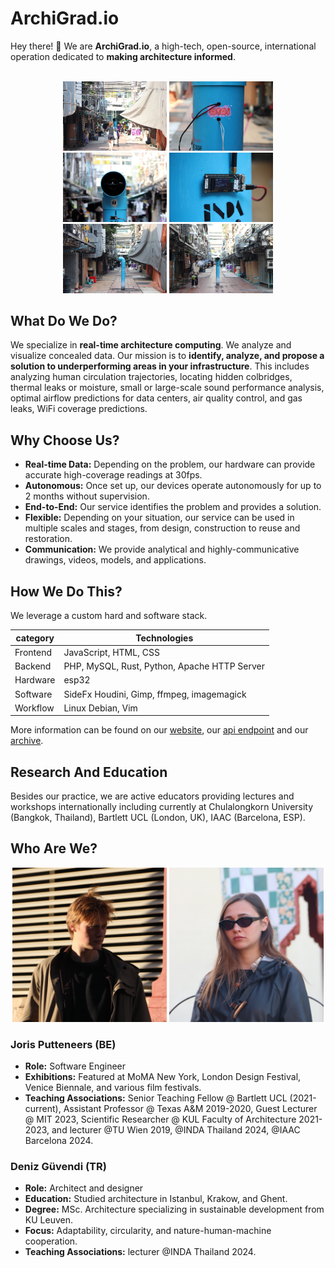 # ArchiGrad.io

Hey there! 👋 We are **ArchiGrad.io**, a high-tech, open-source, international operation dedicated to **making architecture informed**.

<br>

<div style="text-align: center;">
  <img src="./assets/IMG_3658.JPG" alt="Image 1" style="width: 33%; display: inline-block;">
  <img src="./assets/IMG_3760.JPG" alt="Image 2" style="width: 33%; display: inline-block;">
  <img src="./assets/IMG_3787.JPG" alt="Image 3" style="width: 33%; display: inline-block;">
  <img src="./assets/IMG_3807.JPG" alt="Image 4" style="width: 33%; display: inline-block;">
  <img src="./assets/IMG_3850.JPG" alt="Image 5" style="width: 33%; display: inline-block;">
  <img src="./assets/IMG_3812.JPG" alt="Image 5" style="width: 33%; display: inline-block;">
</div>

## What Do We Do?

We specialize in **real-time architecture computing**. We analyze and visualize concealed data. Our mission is to **identify, analyze, and propose a solution to underperforming areas in your infrastructure**. This includes analyzing human circulation trajectories, locating hidden colbridges, thermal leaks or moisture, small or large-scale sound performance analysis, optimal airflow predictions for data centers, air quality control, and gas leaks, WiFi coverage predictions.

<!-- 
We outperform traditional methods, offering both an economical and environmental advantage.
[Link Text](http://example.com)
-->

## Why Choose Us?

- **Real-time Data:** Depending on the problem, our hardware can provide accurate high-coverage readings at 30fps.
- **Autonomous:** Once set up, our devices operate autonomously for up to 2 months without supervision.
- **End-to-End:** Our service identifies the problem and provides a solution.
- **Flexible:** Depending on your situation, our service can be used in multiple scales and stages, from design, construction to reuse and restoration.
- **Communication:** We provide analytical and highly-communicative drawings, videos, models, and applications.


## How We Do This? <!--<img src="./assets/animated.gif" style="height:15px; width:15px;border-radius: 50%; ">-->

We leverage a custom hard and software stack. 


| category    | Technologies                                       |
|-------------|----------------------------------------------------|
| Frontend    | JavaScript, HTML, CSS                             |
| Backend     | PHP, MySQL, Rust, Python, Apache HTTP Server       |
| Hardware    | esp32                                              |
| Software    | SideFx Houdini, Gimp, ffmpeg, imagemagick    |
| Workflow    | Linux Debian,  Vim |


<!--
<div style="text-align: center;">
  <img src="./assets/overview_1.png" alt="Image 1" style="width: 33%; display: inline-block;">
  <img src="./assets/overview_2.png" alt="Image 1" style="width: 33%; display: inline-block;">
  <img src="./assets/overview_3.png" alt="Image 1" style="width: 33%; display: inline-block;">
  <img src="./assets/overview_4.png" alt="Image 1" style="width: 33%; display: inline-block;"> 
  <img src="./assets/overview_5.png" alt="Image 1" style="width: 100%; display: inline-block;"> 
  <img src="./assets/overview_6.png" alt="Image 1" style="width: 47%; display: inline-block;">
   - ESP32- C++- SideFx Houdini- Gimp- ffmpeg- imagemagick- JavaScript- HTML- CSS- PHP- MySQL- Rust- Python- Apache HTTP Server- Vim- Linux Debian
</div>
-->
More information can be found on our [website](http://archigrad.io), our [api endpoint](http://api.archigrad.io) and our [archive](http://archive.archigrad.io). 


## Research And Education <!--<img src="./assets/animated.gif" style="height:15px; width:15px;border-radius: 50%; ">-->

Besides our practice, we are active educators providing lectures and workshops internationally including currently at Chulalongkorn University (Bangkok, Thailand),  Bartlett UCL (London, UK), IAAC (Barcelona, ESP).

## Who Are We?
<div style="text-align: center;">
  <img src="./assets/barcelona_Joris_cropped.JPG" alt="Image 1" style="width: 49%; display: inline-block;">
  <img src="./assets/barcelona_Deniz_cropped5.JPG" alt="Image 2" style="width: 49%; display: inline-block;">
</div>


### Joris Putteneers (BE)
- **Role:** Software Engineer
- **Exhibitions:** Featured at MoMA New York, London Design Festival, Venice Biennale, and various film festivals.
- **Teaching Associations:** Senior Teaching Fellow @ Bartlett UCL (2021-current), Assistant Professor @ Texas A&M 2019-2020, Guest Lecturer @ MIT 2023, Scientific Researcher @ KUL Faculty of Architecture 2021-2023, and lecturer @TU Wien 2019, @INDA Thailand 2024, @IAAC Barcelona 2024.

### Deniz Güvendi (TR)
- **Role:** Architect and designer
- **Education:** Studied architecture in Istanbul, Krakow, and Ghent.
- **Degree:** MSc. Architecture specializing in sustainable development from KU Leuven.
- **Focus:** Adaptability, circularity, and nature-human-machine cooperation.
- **Teaching Associations:** lecturer @INDA Thailand 2024.

<!--
<details>
 <summary style="font-weight: bold; font-size: 1.5em;">Contact</summary>
[instagram](http://archive.archigrad.io)
</details>
-->

